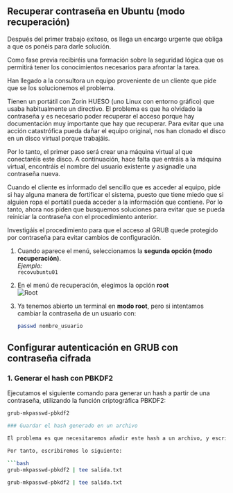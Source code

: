 ## Recuperar contraseña en Ubuntu (modo recuperación)

Después del primer trabajo exitoso, os llega un encargo urgente que obliga a que os ponéis para darle solución.

Como fase previa recibiréis una formación sobre la seguridad lógica que os permitirá tener los conocimientos necesarios para afrontar la tarea.

Han llegado a la consultora un equipo proveniente de un cliente que pide que se los solucionemos el problema.

Tienen un portátil con Zorin HUESO (uno Linux con entorno gráfico) que usaba habitualmente un directivo. El problema es que ha olvidado la contraseña y es necesario poder recuperar el acceso porque hay documentación muy importante que hay que recuperar. Para evitar que una acción catastrófica pueda dañar el equipo original, nos han clonado el disco en un disco virtual porque trabajáis.

Por lo tanto, el primer paso será crear una máquina virtual al que conectaréis este disco. A continuación, hace falta que entráis a la máquina virtual, encontráis el nombre del usuario existente y asignadle una contraseña nueva.

Cuando el cliente es informado del sencillo que es acceder al equipo, pide si hay alguna manera de fortificar el sistema, puesto que tiene miedo que si alguien ropa el portátil pueda acceder a la información que contiene. Por lo tanto, ahora nos piden que busquemos soluciones para evitar que se pueda reiniciar la contraseña con el procedimiento anterior.

Investigáis el procedimiento para que el acceso al GRUB quede protegido por contraseña para evitar cambios de configuración.

1. Cuando aparece el menú, seleccionamos la **segunda opción (modo recuperación)**.  
   *Ejemplo:*  
   `recovubuntu01`

2. En el menú de recuperación, elegimos la opción **root**  
![Root](2foto.png)

3. Ya tenemos abierto un terminal en **modo root**, pero si intentamos cambiar la contraseña de un usuario con:

   ```bash
   passwd nombre_usuario

   
## Configurar autenticación en GRUB con contraseña cifrada

### 1. Generar el hash con PBKDF2

Ejecutamos el siguiente comando para generar un hash a partir de una contraseña, utilizando la función criptográfica PBKDF2:


```bash
grub-mkpasswd-pbkdf2

### Guardar el hash generado en un archivo

El problema es que necesitaremos añadir este hash a un archivo, y escribirlo manualmente no es una opción cómoda ni sencilla. Para facilitar este proceso, usaremos el comando `tee`, que permite redirigir la salida estándar hacia un archivo.

Por tanto, escribiremos lo siguiente:

```bash
grub-mkpasswd-pbkdf2 | tee salida.txt

grub-mkpasswd-pbkdf2 | tee salida.txt

